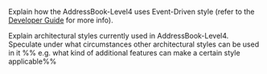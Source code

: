 <panel type="warning" header="**`W8.1` Can explain architectural styles** :star::star:" no-close>

<panel type="warning" header="`W8.1a` Can expain architectural styles :star::star:">
  <include src="../../book/architecture/architecturalStyles/introduction/what/full.md" />
<!-- TODO: add evidence -->
</panel>

<panel type="warning" header="`W8.1b` Can identify n-tier architectural style :star::star:">
  <include src="../../book/architecture/architecturalStyles/nTier/what/full.md" />
<!-- TODO: add evidence -->
</panel>

<panel type="info" header="`W8.1c` Can identify client-server architectural style :star::star::star:">
  <include src="../../book/architecture/architecturalStyles/clientServer/what/full.md" />
<!-- TODO: add evidence -->
</panel>

<panel type="info" header="`W8.1d` Can identify event-driven architectural style :star::star::star:">
  <include src="../../book/architecture/architecturalStyles/eventDriven/what/full.md" />
  <panel header=":dart: Evidence" expanded>

Explain how the AddressBook-Level4 uses Event-Driven style (refer to the [Developer Guide](https://nus-cs2103-ay1718s1.github.io/addressbook-level4/DeveloperGuide.html#events-driven-nature-of-the-design) for more info).

  </panel>
</panel>

<panel type="success" header="`W8.1e` Can identify transaction processing architectural style :star::star::star::star:">
  <include src="../../book/architecture/architecturalStyles/transactionProcessing/what/full.md" />
<!-- TODO: add evidence -->
</panel>

<panel type="success" header="`W8.1f` Can identify service-oriented architectural style :star::star::star::star:">
  <include src="../../book/architecture/architecturalStyles/serviceOriented/what/full.md" />
<!-- TODO: add evidence -->
</panel>


<panel type="success" header="`W8.1g` Can name several other architecture styles :star::star::star::star:">
  <include src="../../book/architecture/architecturalStyles/more/moreStyles/full.md" />
<!-- TODO: add evidence -->
</panel>

<panel type="info" header="`W8.1h` Can explain how architectural styles are combined :star::star::star:">
  <include src="../../book/architecture/architecturalStyles/more/usingStyles/full.md" />
  <panel header=":dart: Evidence" expanded>

Explain architectural styles currently used in AddressBook-Level4. Speculate under what circumstances other architectural styles can be used in it %%&nbsp;e.g. what kind of additional features can make a certain style applicable%%

  </panel>
</panel>

</panel>
